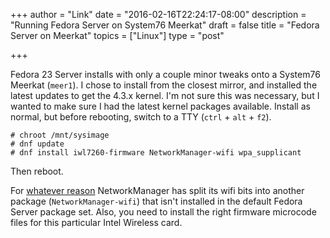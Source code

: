 +++
author = "Link"
date = "2016-02-16T22:24:17-08:00"
description = "Running Fedora Server on System76 Meerkat"
draft = false
title = "Fedora Server on Meerkat"
topics = ["Linux"]
type = "post"

+++

Fedora 23 Server installs with only a couple minor tweaks onto a System76 Meerkat (`meer1`). I chose to install from the closest mirror, and installed the latest updates to get the 4.3.x kernel. I'm not sure this was necessary, but I wanted to make sure I had the latest kernel packages available. Install as normal, but before rebooting, switch to a TTY (`ctrl` + `alt` + `f2`).

```
# chroot /mnt/sysimage
# dnf update
# dnf install iwl7260-firmware NetworkManager-wifi wpa_supplicant
```

Then reboot.

For [whatever reason](http://jorge.fbarr.net/2015/05/22/no-wi-fi-device-found/) NetworkManager has split its wifi bits into another package (`NetworkManager-wifi`) that isn't installed in the default Fedora Server package set. Also, you need to install the right firmware microcode files for this particular Intel Wireless card.
